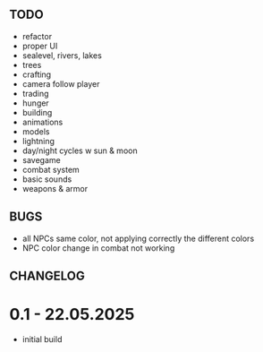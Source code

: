 ##  TODO

- refactor
- proper UI
- sealevel, rivers, lakes
- trees
- crafting
- camera follow player
- trading
- hunger
- building
- animations
- models
- lightning
- day/night cycles w sun & moon
- savegame
- combat system
- basic sounds
- weapons & armor

## BUGS

- all NPCs same color, not applying correctly the different colors
- NPC color change in combat not working

## CHANGELOG

# 0.1 - 22.05.2025

- initial build